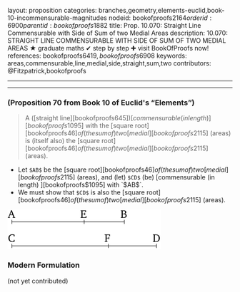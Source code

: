 layout: proposition
categories: branches,geometry,elements-euclid,book-10-incommensurable-magnitudes
nodeid: bookofproofs$2164
orderid: 6900
parentid: bookofproofs$1882
title: Prop. 10.070: Straight Line Commensurable with Side of Sum of two Medial Areas
description: 10.070: STRAIGHT LINE COMMENSURABLE WITH SIDE OF SUM OF TWO MEDIAL AREAS &#9733; graduate maths &#10004; step by step &#10010; visit BookOfProofs now!
references: bookofproofs$6419,bookofproofs$6908
keywords: areas,commensurable,line,medial,side,straight,sum,two
contributors: @Fitzpatrick,bookofproofs

---


---

### (Proposition 70 from Book 10 of Euclid's “Elements”)

> A ([straight line][bookofproofs$645]) [commensurable (in length) ][bookofproofs$1095] with the [square root][bookofproofs$46] of (the sum of) two [medial][bookofproofs$2115] (areas) is (itself also) the [square root][bookofproofs$46] of (the sum of) two [medial][bookofproofs$2115] (areas).

* Let `$AB$` be the [square root][bookofproofs$46] of (the sum of) two [medial][bookofproofs$2115] (areas), and (let) `$CD$` (be) [commensurable (in length) ][bookofproofs$1095] with `$AB$`.
* We must show that `$CD$` is also the [square root][bookofproofs$46] of (the sum of) two [medial][bookofproofs$2115] (areas).

![fig066e](https://github.com/bookofproofs/bookofproofs.github.io/blob/main/_sources/_assets/images/euclid/Book10/fig066e.png?raw=true)



### Modern Formulation

(not yet contributed)
